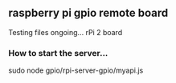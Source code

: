 ## raspberry pi gpio remote board

Testing files ongoing...
rPi 2 board

### How to start the server...
sudo node gpio/rpi-server-gpio/myapi.js
